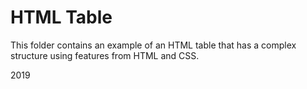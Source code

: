 # HTML Table

This folder contains an example of an HTML table that has a complex structure
using features from HTML and CSS.

2019